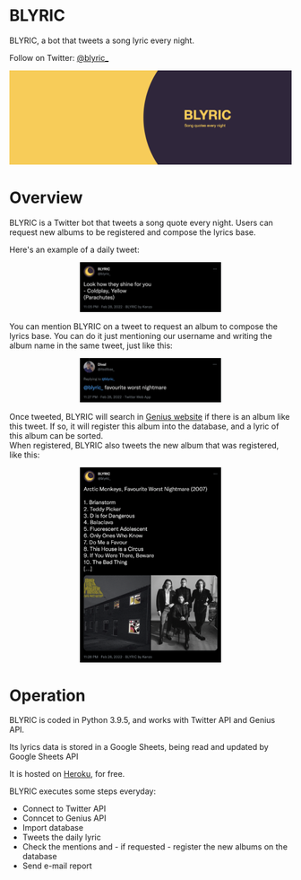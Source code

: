 # BLYRIC

BLYRIC, a bot that tweets a song lyric every night.

Follow on Twitter: [@blyric_](https://twitter.com/blyric_)

[![](images/wallpaper.jpeg)](https://twitter.com/blyric_)

# Overview

BLYRIC is a Twitter bot that tweets a song quote every night. Users can request new albums to be registered and compose the lyrics base.

Here's an example of a daily tweet:

<p align="center">
    <img src="images/tweet_example.png" width="50%">
</p>


You can mention BLYRIC on a tweet to request an album to compose the lyrics base. You can do it just mentioning our username and writing the album name in the same tweet, just like this:

<p align="center">
    <img src="images/album_request_example.png" width="50%">
</p>

Once tweeted, BLYRIC will search in [Genius website](https://genius.com/) if there is an album like this tweet. If so, it will register this album into the database, and a lyric of this album can be sorted.  
When registered, BLYRIC also tweets the new album that was registered, like this:

<p align="center">
    <img src="images/new_album_example.png" width="50%">
</p>

# Operation

BLYRIC is coded in Python 3.9.5, and works with Twitter API and Genius API.

Its lyrics data is stored in a Google Sheets, being read and updated by Google Sheets API

It is hosted on [Heroku](https://dashboard.heroku.com), for free.

BLYRIC executes some steps everyday:

- Connect to Twitter API
- Conncet to Genius API
- Import database
- Tweets the daily lyric
- Check the mentions and - if requested - register the new albums on the database
- Send e-mail report

